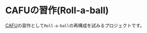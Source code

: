 # CAFUの習作(Roll-a-ball)

[CAFU](https://github.com/umm/cafu_core)の習作として`Roll-a-ball`の再構成を試みるプロジェクトです。
